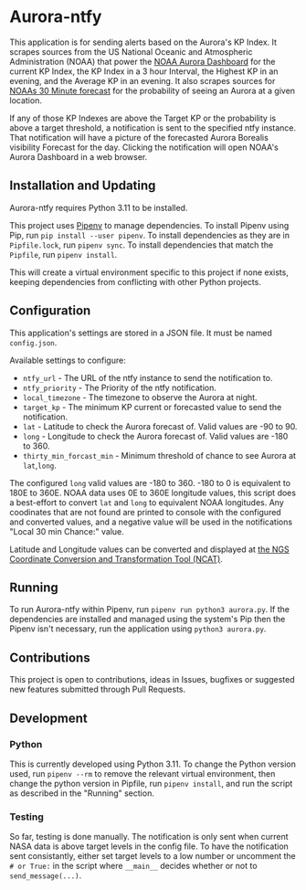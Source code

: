 # Aurora-ntfy

This application is for sending alerts based on the Aurora's KP Index.
It scrapes sources from the US National Oceanic and Atmospheric Administration (NOAA) that power the [NOAA Aurora Dashboard](https://www.swpc.noaa.gov/communities/aurora-dashboard-experimental) for the current KP Index, the KP Index in a 3 hour Interval, the Highest KP in an evening, and the Average KP in an evening.
It also scrapes sources for [NOAAs 30 Minute forecast](https://www.swpc.noaa.gov/products/aurora-30-minute-forecast) for the probability of seeing an Aurora at a given location.

If any of those KP Indexes are above the Target KP or the probability is above a target threshold, a notification is sent to the specified ntfy instance.
That notification will have a picture of the forecasted Aurora Borealis visibility Forecast for the day.
Clicking the notification will open NOAA's Aurora Dashboard in a web browser.

## Installation and Updating

Aurora-ntfy requires Python 3.11 to be installed.

This project uses [Pipenv](https://pipenv.pypa.io/en/latest/) to manage dependencies.
To install Pipenv using Pip, run `pip install --user pipenv`.
To install dependencies as they are in `Pipfile.lock`, run `pipenv sync`.
To install dependencies that match the `Pipfile`, run `pipenv install`.

This will create a virtual environment specific to this project if none exists, keeping dependencies from conflicting with other Python projects.

## Configuration

This application's settings are stored in a JSON file.
It must be named `config.json`.

Available settings to configure:
* `ntfy_url` - The URL of the ntfy instance to send the notification to.
* `ntfy_priority` - The Priority of the ntfy notification.
* `local_timezone` - The timezone to observe the Aurora at night.
* `target_kp` - The minimum KP current or forecasted value to send the notification.
* `lat` - Latitude to check the Aurora forecast of. Valid values are -90 to 90.
* `long` - Longitude to check the Aurora forecast of. Valid values are -180 to 360.
* `thirty_min_forcast_min` - Minimum threshold of chance to see Aurora at `lat`,`long`.

The configured `long` valid values are -180 to 360.
-180 to 0 is equivalent to 180E to 360E.
NOAA data uses 0E to 360E longitude values, this script does a best-effort to convert `lat` and `long` to equivalent NOAA longitudes.
Any coodinates that are not found are printed to console with the configured and converted values, and a negative value will be used in the notifications "Local 30 min Chance:" value.

Latitude and Longitude values can be converted and displayed at [the NGS Coordinate Conversion and Transformation Tool (NCAT)](https://www.ngs.noaa.gov/NCAT/).

## Running

To run Aurora-ntfy within Pipenv, run `pipenv run python3 aurora.py`.
If the dependencies are installed and managed using the system's Pip then the Pipenv isn't necessary, run the application using `python3 aurora.py`.

## Contributions

This project is open to contributions, ideas in Issues, bugfixes or suggested new features submitted through Pull Requests.

## Development

### Python

This is currently developed using Python 3.11.
To change the Python version used, run `pipenv --rm` to remove the relevant virtual environment, then change the python version in Pipfile, run `pipenv install`, and run the script as described in the "Running" section.

### Testing

So far, testing is done manually.
The notification is only sent when current NASA data is above target levels in the config file.
To have the notification sent consistantly, either set target levels to a low number or uncomment the `# or True:` in the script where `__main__` decides whether or not to `send_message(...)`.
